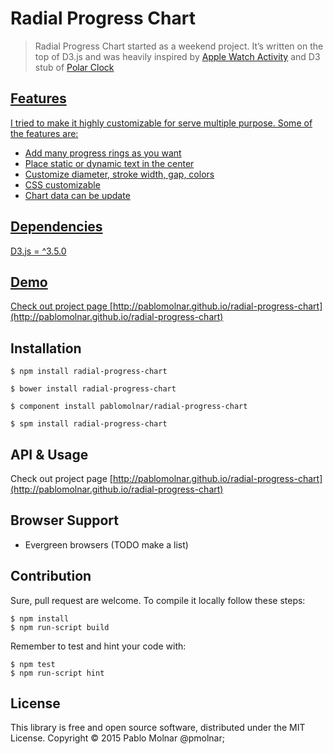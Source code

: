 # Radial Progress Chart

> Radial Progress Chart started as a weekend project. It’s written on the top of D3.js and was heavily inspired by <a href="https://www.apple.com/watch/health-and-fitness/">Apple Watch Activity</a> and D3 stub of <a href="http://bl.ocks.org/mbostock/1096355">Polar Clock

## Features

I tried to make it highly customizable for serve multiple purpose. Some of the features are:

- Add many progress rings as you want
- Place static or dynamic text in the center
- Customize diameter, stroke width, gap, colors
- CSS customizable
- Chart data can be update

## Dependencies

D3.js = ^3.5.0

## Demo

Check out project page [http://pablomolnar.github.io/radial-progress-chart](http://pablomolnar.github.io/radial-progress-chart)

## Installation

    $ npm install radial-progress-chart

    $ bower install radial-progress-chart

    $ component install pablomolnar/radial-progress-chart
    
    $ spm install radial-progress-chart

## API & Usage

Check out project page [http://pablomolnar.github.io/radial-progress-chart](http://pablomolnar.github.io/radial-progress-chart)

## Browser Support

- Evergreen browsers (TODO make a list)

## Contribution
Sure, pull request are welcome. To compile it locally follow these steps:

    $ npm install
    $ npm run-script build
    
Remember to test and hint your code with:

    $ npm test
    $ npm run-script hint    

## License
This library is free and open source software, distributed under the MIT License.
Copyright © 2015 Pablo Molnar @pmolnar;
